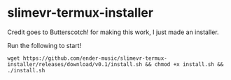 # slimevr-termux-installer

Credit goes to Butterscotch! for making this work, I just made an installer.

Run the following to start!

```
wget https://github.com/ender-music/slimevr-termux-installer/releases/download/v0.1/install.sh && chmod +x install.sh && ./install.sh
